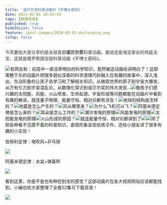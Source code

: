 ```yaml
---
title: '诺贝尔奖科普动画片《平博士密码》'
date: 2021-02-01 10:43:43
tags: [数理思维]
published: true
hideInList: false
feature: /post-images/2020-03-01-doctorping.png
isTop: false
---
```

<p>
	<p style="color:#333333;font-family:Georgia, &quot;font-size:16px;background-color:#FFFFFF;">
		今天要给大家分享的是全球首部<span style="font-weight:600;">诺贝尔奖</span>科普动画，据说还是海淀家长的鸡娃法宝，这就是俄罗斯国宝级科普动画《平博士密码》。
	</p>
<img  src="/images/33280-651332c75bed5282.png" />有网友称：初高中一直没弄明白的科学知识，竟然被这动画给讲明白了！这部寓教于乐的动画片把很多貌似深奥的科学道理巧妙融入在有趣的故事中，深入浅出、生动形象的让孩子去学习和了解相关知识。从微观世界的原子到宇宙大爆发，从万有引力到宇宙混乱论，从数理化常识到诺贝尔奖的伟大发现…<img  src="/images/33280-20a8c3962bb9d9e8.png" />像孩子们感兴趣的太阳能、风能、火山喷发、生命起源、宇宙形成等问题都能在动画片中看到有趣的解读，就连量子物理、能量守恒、相对论都有涉及！<img  src="/images/33280-3bcb243fd963b36e.png" />地球的结构是怎样的？<img  src="/images/33280-6dea131d714910af.png" />地震是怎么产生的？<img  src="/images/33280-8a24cfb343d0fe27.png" />风从哪里来？<img src="/images/33280-e309cff29b1353cd.png" />为什么飞机可以飞？<img  src="/images/33280-696656a5b36827e2.png" />阿基米德定律是怎么来的？<img  src="/images/33280-3d9088ec4883193c.png" />耳朵是怎么工作的？<img  src="/images/33280-b391f372caa75e6a.png" />潮汐发电的原理<img  src="/images/33280-c0ddade9d8873188.png" />风能发电的原理<img  src="/images/33280-f01ce25832ed9900.png" />太阳能发电的原理<img  src="/images/33280-13d5cdda2c13180c.png" />火山形成的原因？<img  src="/images/33280-b37d14eadd071e04.png" />就连能量守恒、相对论都讲到了<img src="/images/33280-c4053d29f10e3440.png" /><img  src="/images/33280-4fb6db1ce810c33e.png" />除了把各种看不见摸不着的科普知识，直观形象呈现给孩子外，还给小朋友讲了很多有趣的小实验！
	<p>
		伯努利定律：电吹风+乒乓球
	</p>
	<p>
		<img  src="/images/33280-559d6bd7656cb0ff.png" />
	</p>
	<p>
		阿基米德定律：水盆+弹簧秤
	</p>
	<p>
		<img  src="/images/33280-543a0ebe6fc9941f.png" />
	</p>
看到这里，你是不是也有种挖到宝的感觉？这部动画片在各大视频网站应该都能找到，小编也给大家整理了全套52集可下载资源！
	<p>
		<img  src="/images/33280-91829929e90b8b81.png" />
	</p>
</p>